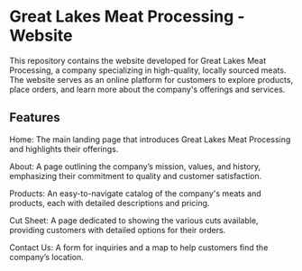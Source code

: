 # Great Lakes Meat Processing - Website

This repository contains the website developed for Great Lakes Meat Processing, a company specializing in high-quality, locally sourced meats. The website serves as an online platform for customers to explore products, place orders, and learn more about the company's offerings and services.

## Features
Home: The main landing page that introduces Great Lakes Meat Processing and highlights their offerings.

About: A page outlining the company’s mission, values, and history, emphasizing their commitment to quality and customer satisfaction.

Products: An easy-to-navigate catalog of the company's meats and products, each with detailed descriptions and pricing.

Cut Sheet: A page dedicated to showing the various cuts available, providing customers with detailed options for their orders.

Contact Us: A form for inquiries and a map to help customers find the company’s location.



